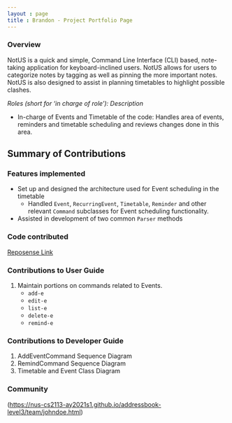 ```yaml
---
layout : page
title : Brandon - Project Portfolio Page
---
```



### Overview
NotUS is a quick and simple, Command Line Interface (CLI) based, note-taking application for keyboard-inclined users. NotUS allows for users to categorize notes by tagging as well as pinning the more important notes. NotUS is also designed to assist in planning timetables to highlight possible clashes.

*Roles (short for ‘in charge of role’): Description*

- In-charge of Events and Timetable of the code: Handles area of events, reminders and timetable scheduling and reviews changes done in this area.

## Summary of Contributions

### Features implemented
- Set up and designed the architecture used for Event scheduling in the timetable
    - Handled `Event`, `RecurringEvent`, `Timetable`, `Reminder` and other relevant `Command` subclasses for Event scheduling functionality.
- Assisted in development of two common `Parser` methods

### Code contributed
[Reposense Link](https://nus-cs2113-ay2021s1.github.io/tp-dashboard/#breakdown=true&search=&sort=groupTitle&sortWithin=title&since=2020-09-27&timeframe=commit&mergegroup=&groupSelect=groupByRepos&checkedFileTypes=docs~functional-code~test-code~other&tabOpen=true&tabType=authorship&tabAuthor=brandonywl&tabRepo=AY2021S1-CS2113-T13-1%2Ftp%5Bmaster%5D&authorshipIsMergeGroup=false&authorshipFileTypes=docs~functional-code~test-code~other)
### Contributions to User Guide
1. Maintain portions on commands related to Events.
    - `add-e`
    - `edit-e`
    - `list-e`
    - `delete-e`
    - `remind-e`

### Contributions to Developer Guide
1. AddEventCommand Sequence Diagram
1. RemindCommand Sequence Diagram
1. Timetable and Event Class Diagram

### Community
(https://nus-cs2113-ay2021s1.github.io/addressbook-level3/team/johndoe.html)